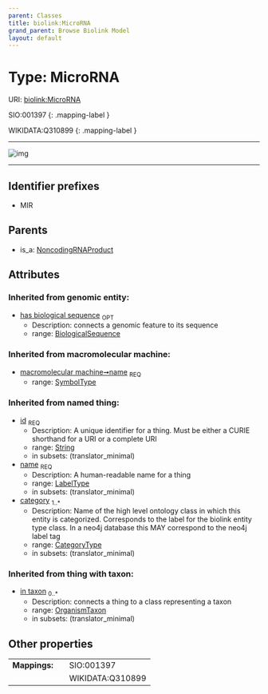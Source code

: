 ```yaml
---
parent: Classes
title: biolink:MicroRNA
grand_parent: Browse Biolink Model
layout: default
---
```


# Type: MicroRNA




URI: [biolink:MicroRNA](https://w3id.org/biolink/vocab/MicroRNA)

SIO:001397
{: .mapping-label }

WIKIDATA:Q310899
{: .mapping-label }


---

![img](http://yuml.me/diagram/nofunky;dir:TB/class/[OrganismTaxon],[NoncodingRNAProduct],[NoncodingRNAProduct]%5E-[MicroRNA|name(i):symbol_type;has_biological_sequence(i):biological_sequence%20%3F;id(i):string;category(i):category_type%20%2B])

---


## Identifier prefixes

 * MIR

## Parents

 *  is_a: [NoncodingRNAProduct](NoncodingRNAProduct.md)

## Attributes


### Inherited from genomic entity:

 * [has biological sequence](has_biological_sequence.md)  <sub>OPT</sub>
    * Description: connects a genomic feature to its sequence
    * range: [BiologicalSequence](types/BiologicalSequence.md)

### Inherited from macromolecular machine:

 * [macromolecular machine➞name](macromolecular_machine_name.md)  <sub>REQ</sub>
    * range: [SymbolType](types/SymbolType.md)

### Inherited from named thing:

 * [id](id.md)  <sub>REQ</sub>
    * Description: A unique identifier for a thing. Must be either a CURIE shorthand for a URI or a complete URI
    * range: [String](types/String.md)
    * in subsets: (translator_minimal)
 * [name](name.md)  <sub>REQ</sub>
    * Description: A human-readable name for a thing
    * range: [LabelType](types/LabelType.md)
    * in subsets: (translator_minimal)
 * [category](category.md)  <sub>1..*</sub>
    * Description: Name of the high level ontology class in which this entity is categorized. Corresponds to the label for the biolink entity type class. In a neo4j database this MAY correspond to the neo4j label tag
    * range: [CategoryType](types/CategoryType.md)
    * in subsets: (translator_minimal)

### Inherited from thing with taxon:

 * [in taxon](in_taxon.md)  <sub>0..*</sub>
    * Description: connects a thing to a class representing a taxon
    * range: [OrganismTaxon](OrganismTaxon.md)
    * in subsets: (translator_minimal)

## Other properties

|  |  |  |
| --- | --- | --- |
| **Mappings:** | | SIO:001397 |
|  | | WIKIDATA:Q310899 |

